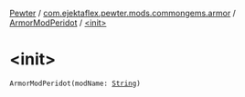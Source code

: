 [Pewter](../../index.md) / [com.ejektaflex.pewter.mods.commongems.armor](../index.md) / [ArmorModPeridot](index.md) / [&lt;init&gt;](./-init-.md)

# &lt;init&gt;

`ArmorModPeridot(modName: `[`String`](https://kotlinlang.org/api/latest/jvm/stdlib/kotlin/-string/index.html)`)`
